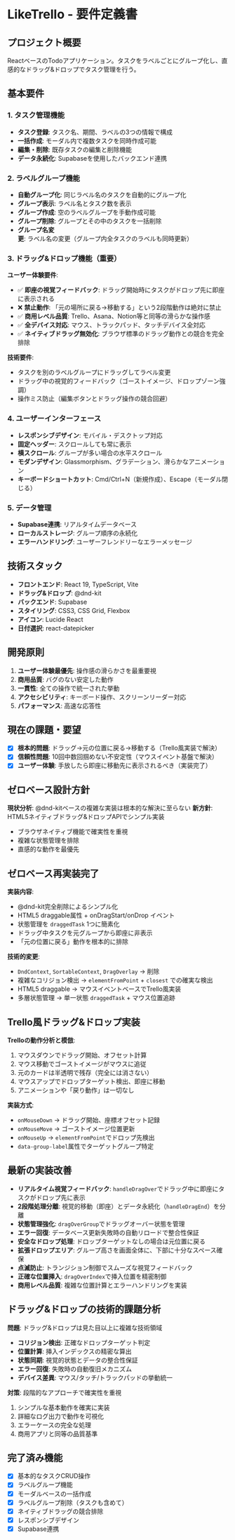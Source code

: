 # LikeTrello - 要件定義書

## プロジェクト概要
ReactベースのTodoアプリケーション。タスクをラベルごとにグループ化し、直感的なドラッグ&ドロップでタスク管理を行う。

## 基本要件

### 1. タスク管理機能
- **タスク登録**: タスク名、期間、ラベルの3つの情報で構成
- **一括作成**: モーダル内で複数タスクを同時作成可能
- **編集・削除**: 既存タスクの編集と削除機能
- **データ永続化**: Supabaseを使用したバックエンド連携

### 2. ラベルグループ機能
- **自動グループ化**: 同じラベル名のタスクを自動的にグループ化
- **グループ表示**: ラベル名とタスク数を表示
- **グループ作成**: 空のラベルグループを手動作成可能
- **グループ削除**: グループとその中のタスクを一括削除
- **グループ名変更**: ラベル名の変更（グループ内全タスクのラベルも同時更新）

### 3. ドラッグ&ドロップ機能（重要）
**ユーザー体験要件**:
- ✅ **即座の視覚フィードバック**: ドラッグ開始時にタスクがドロップ先に即座に表示される
- ❌ **禁止動作**: 「元の場所に戻る→移動する」という2段階動作は絶対に禁止
- ✅ **商用レベル品質**: Trello、Asana、Notion等と同等の滑らかな操作感
- ✅ **全デバイス対応**: マウス、トラックパッド、タッチデバイス全対応
- ✅ **ネイティブドラッグ無効化**: ブラウザ標準のドラッグ動作との競合を完全排除

**技術要件**:
- タスクを別のラベルグループにドラッグしてラベル変更
- ドラッグ中の視覚的フィードバック（ゴーストイメージ、ドロップゾーン強調）
- 操作ミス防止（編集ボタンとドラッグ操作の競合回避）

### 4. ユーザーインターフェース
- **レスポンシブデザイン**: モバイル・デスクトップ対応
- **固定ヘッダー**: スクロールしても常に表示
- **横スクロール**: グループが多い場合の水平スクロール
- **モダンデザイン**: Glassmorphism、グラデーション、滑らかなアニメーション
- **キーボードショートカット**: Cmd/Ctrl+N（新規作成）、Escape（モーダル閉じる）

### 5. データ管理
- **Supabase連携**: リアルタイムデータベース
- **ローカルストレージ**: グループ順序の永続化
- **エラーハンドリング**: ユーザーフレンドリーなエラーメッセージ

## 技術スタック
- **フロントエンド**: React 19, TypeScript, Vite
- **ドラッグ&ドロップ**: @dnd-kit
- **バックエンド**: Supabase
- **スタイリング**: CSS3, CSS Grid, Flexbox
- **アイコン**: Lucide React
- **日付選択**: react-datepicker

## 開発原則
1. **ユーザー体験最優先**: 操作感の滑らかさを最重要視
2. **商用品質**: バグのない安定した動作
3. **一貫性**: 全ての操作で統一された挙動
4. **アクセシビリティ**: キーボード操作、スクリーンリーダー対応
5. **パフォーマンス**: 高速な応答性

## 現在の課題・要望
- [x] **根本的問題**: ドラッグ→元の位置に戻る→移動する（Trello風実装で解決）
- [x] **信頼性問題**: 10回中数回掴めない不安定性（マウスイベント基盤で解決）
- [x] **ユーザー体験**: 手放したら即座に移動先に表示されるべき（実装完了）

## ゼロベース設計方針
**現状分析**: @dnd-kitベースの複雑な実装は根本的な解決に至らない
**新方針**: HTML5ネイティブドラッグ&ドロップAPIでシンプル実装
- ブラウザネイティブ機能で確実性を重視
- 複雑な状態管理を排除
- 直感的な動作を最優先

## ゼロベース再実装完了
**実装内容**:
- @dnd-kit完全削除によるシンプル化
- HTML5 draggable属性 + onDragStart/onDrop イベント
- 状態管理を `draggedTask` 1つに簡素化
- ドラッグ中タスクを元グループから即座に非表示
- 「元の位置に戻る」動作を根本的に排除

**技術的変更**:
- `DndContext`, `SortableContext`, `DragOverlay` → 削除
- 複雑なコリジョン検出 → `elementFromPoint` + `closest` での確実な検出
- HTML5 draggable → マウスイベントベースでTrello風実装
- 多層状態管理 → 単一状態 `draggedTask` + マウス位置追跡

## Trello風ドラッグ&ドロップ実装
**Trelloの動作分析と模倣**:
1. マウスダウンでドラッグ開始、オフセット計算
2. マウス移動でゴーストイメージがマウスに追従
3. 元のカードは半透明で残存（完全には消さない）
4. マウスアップでドロップターゲット検出、即座に移動
5. アニメーションや「戻り動作」は一切なし

**実装方式**:
- `onMouseDown` → ドラッグ開始、座標オフセット記録
- `onMouseMove` → ゴーストイメージ位置更新
- `onMouseUp` → `elementFromPoint`でドロップ先検出
- `data-group-label`属性でターゲットグループ特定

## 最新の実装改善
- **リアルタイム視覚フィードバック**: `handleDragOver`でドラッグ中に即座にタスクがドロップ先に表示
- **2段階処理分離**: 視覚的移動（即座）とデータ永続化（`handleDragEnd`）を分離
- **状態管理強化**: `dragOverGroup`でドラッグオーバー状態を管理
- **エラー回復**: データベース更新失敗時の自動リロードで整合性保証
- **安全なドロップ処理**: ドロップターゲットなしの場合は元位置に戻る
- **拡張ドロップエリア**: グループ高さを画面全体に、下部に十分なスペース確保
- **点滅防止**: トランジション制御でスムーズな視覚フィードバック
- **正確な位置挿入**: `dragOverIndex`で挿入位置を精密制御
- **商用レベル品質**: 複雑な位置計算とエラーハンドリングを実装

## ドラッグ&ドロップの技術的課題分析
**問題**: ドラッグ&ドロップは見た目以上に複雑な技術領域
- **コリジョン検出**: 正確なドロップターゲット判定
- **位置計算**: 挿入インデックスの精密な算出
- **状態同期**: 視覚的状態とデータの整合性保証
- **エラー回復**: 失敗時の自動復旧メカニズム
- **デバイス差異**: マウス/タッチ/トラックパッドの挙動統一

**対策**: 段階的なアプローチで確実性を重視
1. シンプルな基本動作を確実に実装
2. 詳細なログ出力で動作を可視化
3. エラーケースの完全な処理
4. 商用アプリと同等の品質基準

## 完了済み機能
- [x] 基本的なタスクCRUD操作
- [x] ラベルグループ機能
- [x] モーダルベースの一括作成
- [x] ラベルグループ削除（タスクも含めて）
- [x] ネイティブドラッグの競合排除
- [x] レスポンシブデザイン
- [x] Supabase連携